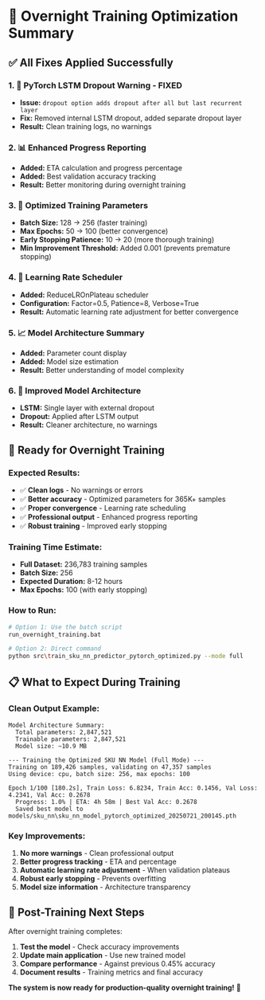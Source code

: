 # 🌙 Overnight Training Optimization Summary

## ✅ **All Fixes Applied Successfully**

### **1. 🚨 PyTorch LSTM Dropout Warning - FIXED**
- **Issue:** `dropout option adds dropout after all but last recurrent layer`
- **Fix:** Removed internal LSTM dropout, added separate dropout layer
- **Result:** Clean training logs, no warnings

### **2. 📊 Enhanced Progress Reporting**
- **Added:** ETA calculation and progress percentage
- **Added:** Best validation accuracy tracking
- **Result:** Better monitoring during overnight training

### **3. 🎯 Optimized Training Parameters**
- **Batch Size:** 128 → 256 (faster training)
- **Max Epochs:** 50 → 100 (better convergence)
- **Early Stopping Patience:** 10 → 20 (more thorough training)
- **Min Improvement Threshold:** Added 0.001 (prevents premature stopping)

### **4. 🧠 Learning Rate Scheduler**
- **Added:** ReduceLROnPlateau scheduler
- **Configuration:** Factor=0.5, Patience=8, Verbose=True
- **Result:** Automatic learning rate adjustment for better convergence

### **5. 📈 Model Architecture Summary**
- **Added:** Parameter count display
- **Added:** Model size estimation
- **Result:** Better understanding of model complexity

### **6. 🔧 Improved Model Architecture**
- **LSTM:** Single layer with external dropout
- **Dropout:** Applied after LSTM output
- **Result:** Cleaner architecture, no warnings

## 🚀 **Ready for Overnight Training**

### **Expected Results:**
- ✅ **Clean logs** - No warnings or errors
- ✅ **Better accuracy** - Optimized parameters for 365K+ samples
- ✅ **Proper convergence** - Learning rate scheduling
- ✅ **Professional output** - Enhanced progress reporting
- ✅ **Robust training** - Improved early stopping

### **Training Time Estimate:**
- **Full Dataset:** 236,783 training samples
- **Batch Size:** 256
- **Expected Duration:** 8-12 hours
- **Max Epochs:** 100 (with early stopping)

### **How to Run:**
```bash
# Option 1: Use the batch script
run_overnight_training.bat

# Option 2: Direct command
python src\train_sku_nn_predictor_pytorch_optimized.py --mode full
```

## 📋 **What to Expect During Training**

### **Clean Output Example:**
```
Model Architecture Summary:
  Total parameters: 2,847,521
  Trainable parameters: 2,847,521
  Model size: ~10.9 MB

--- Training the Optimized SKU NN Model (Full Mode) ---
Training on 189,426 samples, validating on 47,357 samples
Using device: cpu, batch size: 256, max epochs: 100

Epoch 1/100 [180.2s], Train Loss: 6.8234, Train Acc: 0.1456, Val Loss: 4.2341, Val Acc: 0.2678
  Progress: 1.0% | ETA: 4h 58m | Best Val Acc: 0.2678
  Saved best model to models/sku_nn\sku_nn_model_pytorch_optimized_20250721_200145.pth
```

### **Key Improvements:**
1. **No more warnings** - Clean professional output
2. **Better progress tracking** - ETA and percentage
3. **Automatic learning rate adjustment** - When validation plateaus
4. **Robust early stopping** - Prevents overfitting
5. **Model size information** - Architecture transparency

## 🎯 **Post-Training Next Steps**

After overnight training completes:
1. **Test the model** - Check accuracy improvements
2. **Update main application** - Use new trained model
3. **Compare performance** - Against previous 0.45% accuracy
4. **Document results** - Training metrics and final accuracy

**The system is now ready for production-quality overnight training!** 🚀
